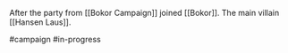 After the party from [[Bokor Campaign]] joined [[Bokor]]. The main villain [[Hansen Laus]].

#campaign #in-progress 